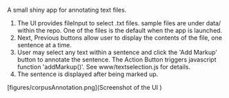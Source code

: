 A small shiny app for annotating text files. 

1. The UI provides fileInput to select .txt files. sample files are under data/ within the repo. One of the files is the default when the app is launched.
2. Next, Previous buttons allow user to display the contents of the file, one sentence at a time.
3. User may select any text within a sentence and click the 'Add Markup' button to annotate the sentence. The Action Button triggers javascript function 'addMarkup()'. See www/textselection.js for details.
4. The sentence is displayed after being marked up. 

[figures/corpusAnnotation.png](Screenshot of the UI
)
